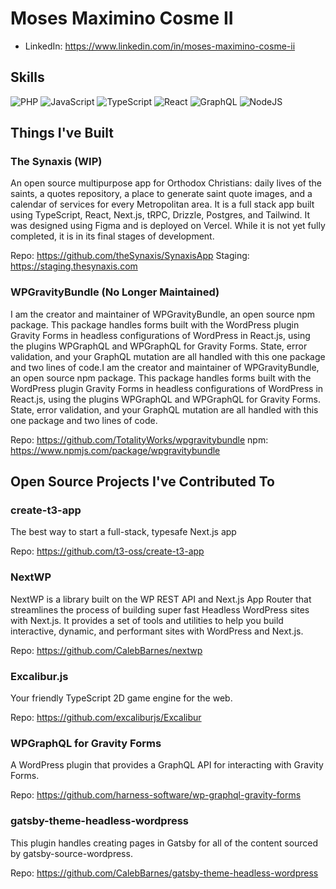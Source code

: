 # Moses Maximino Cosme II

- LinkedIn: https://www.linkedin.com/in/moses-maximino-cosme-ii

## Skills

![PHP](https://img.shields.io/badge/php-%23777BB4.svg?style=for-the-badge&logo=php&logoColor=white)
![JavaScript](https://img.shields.io/badge/javascript-%23323330.svg?style=for-the-badge&logo=javascript&logoColor=%23F7DF1E)
![TypeScript](https://img.shields.io/badge/typescript-%23007ACC.svg?style=for-the-badge&logo=typescript&logoColor=white)
![React](https://img.shields.io/badge/react-%2320232a.svg?style=for-the-badge&logo=react&logoColor=%2361DAFB)
![GraphQL](https://img.shields.io/badge/-GraphQL-E10098?style=for-the-badge&logo=graphql&logoColor=white)
![NodeJS](https://img.shields.io/badge/node.js-6DA55F?style=for-the-badge&logo=node.js&logoColor=white)

## Things I've Built

### The Synaxis (WIP)

An open source multipurpose app for Orthodox Christians: daily lives of the saints, a quotes repository,
a place to generate saint quote images, and a calendar of services for every Metropolitan area. It is a full
stack app built using TypeScript, React, Next.js, tRPC, Drizzle, Postgres, and Tailwind. It was designed
using Figma and is deployed on Vercel. While it is not yet fully completed, it is in its final stages of
development.

Repo: https://github.com/theSynaxis/SynaxisApp
Staging: https://staging.thesynaxis.com

### WPGravityBundle (No Longer Maintained)

I am the creator and maintainer of WPGravityBundle, an open source npm package. This package handles forms built with the WordPress plugin Gravity Forms in headless configurations of WordPress in React.js, using the plugins WPGraphQL and WPGraphQL for Gravity Forms. State, error validation, and your GraphQL mutation are all handled with this one package and two lines of code.I am the creator and maintainer of WPGravityBundle, an open source npm package. This package handles forms built with the WordPress plugin Gravity Forms in headless configurations of WordPress in React.js, using the plugins WPGraphQL and WPGraphQL for Gravity Forms. State, error validation, and your GraphQL mutation are all handled with this one package and two lines of code.

Repo: https://github.com/TotalityWorks/wpgravitybundle
npm: https://www.npmjs.com/package/wpgravitybundle

## Open Source Projects I've Contributed To

### create-t3-app

The best way to start a full-stack, typesafe Next.js app

Repo: https://github.com/t3-oss/create-t3-app

### NextWP

NextWP is a library built on the WP REST API and Next.js App Router that streamlines the process of building super fast Headless WordPress sites with Next.js. It provides a set of tools and utilities to help you build interactive, dynamic, and performant sites with WordPress and Next.js.

Repo: https://github.com/CalebBarnes/nextwp

### Excalibur.js

Your friendly TypeScript 2D game engine for the web.

Repo: https://github.com/excaliburjs/Excalibur

### WPGraphQL for Gravity Forms

A WordPress plugin that provides a GraphQL API for interacting with Gravity Forms.

Repo: https://github.com/harness-software/wp-graphql-gravity-forms

### gatsby-theme-headless-wordpress

This plugin handles creating pages in Gatsby for all of the content sourced by gatsby-source-wordpress.

Repo: https://github.com/CalebBarnes/gatsby-theme-headless-wordpress
